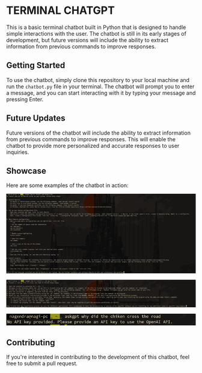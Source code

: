 # TERMINAL CHATGPT
This is a basic terminal chatbot built in Python that is designed to handle simple interactions with the user. The chatbot is still in its early stages of development, but future versions will include the ability to extract information from previous commands to improve responses.

## Getting Started

To use the chatbot, simply clone this repository to your local machine and run the `chatbot.py` file in your terminal. The chatbot will prompt you to enter a message, and you can start interacting with it by typing your message and pressing Enter.

## Future Updates

Future versions of the chatbot will include the ability to extract information from previous commands to improve responses. This will enable the chatbot to provide more personalized and accurate responses to user inquiries.

## Showcase

Here are some examples of the chatbot in action:

![Chatbot Image 1](/images/img1.png)

![Chatbot Image 2](/images/img2.png)

![Chatbot Image 3](/images/img3.png)

## Contributing

If you're interested in contributing to the development of this chatbot, feel free to submit a pull request.